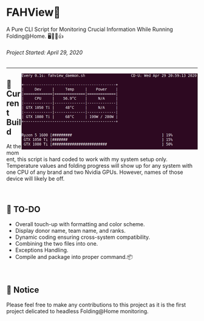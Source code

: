 # FAHView:syringe:
A Pure CLI Script for Monitoring Crucial Information While Running Folding@Home. :desktop_computer::floppy_disk::fire::+1:
###### Project Started: April 29, 2020
<hr>

<img align="right" src="./docs/src/FAHView_screenshot.gif" height="200" width="464">

## :hammer: Current Build
At the moment, this script is hard coded to work with my system setup only. Temperature values and folding progress will show up for any system with one CPU of any brand and two Nvidia GPUs. However, names of those device will likely be off.

<br>

## :pill: TO-DO
* Overall touch-up with formatting and color scheme.
* Display donor name, team name, and ranks.
* Dynamic coding ensuring cross-system compatibility.
* Combining the two files into one.
* Exceptions Handling.
* Compile and package into proper command.:package:

<br>

## :mega: Notice
Please feel free to make any contributions to this project as it is the first project delicated to headless Folding@Home monitoring.
